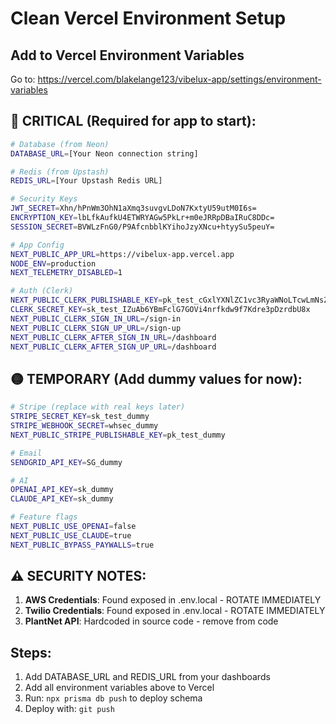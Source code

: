 # Clean Vercel Environment Setup

## Add to Vercel Environment Variables

Go to: https://vercel.com/blakelange123/vibelux-app/settings/environment-variables

## 🔴 CRITICAL (Required for app to start):

```bash
# Database (from Neon)
DATABASE_URL=[Your Neon connection string]

# Redis (from Upstash)  
REDIS_URL=[Your Upstash Redis URL]

# Security Keys
JWT_SECRET=Xhn/hPnWm3OhN1aXmq3suvgvLDoN7KxtyU59utM0I6s=
ENCRYPTION_KEY=lbLfkAufkU4ETWRYAGw5PkLr+m0eJRRpDBaIRuC8DDc=
SESSION_SECRET=BVWLzFnG0/P9AfcnbblKYihoJzyXNcu+htyySu5peuY=

# App Config
NEXT_PUBLIC_APP_URL=https://vibelux-app.vercel.app
NODE_ENV=production
NEXT_TELEMETRY_DISABLED=1

# Auth (Clerk)
NEXT_PUBLIC_CLERK_PUBLISHABLE_KEY=pk_test_cGxlYXNlZC1vc3RyaWNoLTcwLmNsZXJrLmFjY291bnRzLmRldiQ
CLERK_SECRET_KEY=sk_test_IZuAb6YBmFclG7GOVi4nrfkdw9f7Kdre3pDzrdbU8x
NEXT_PUBLIC_CLERK_SIGN_IN_URL=/sign-in
NEXT_PUBLIC_CLERK_SIGN_UP_URL=/sign-up
NEXT_PUBLIC_CLERK_AFTER_SIGN_IN_URL=/dashboard
NEXT_PUBLIC_CLERK_AFTER_SIGN_UP_URL=/dashboard
```

## 🟡 TEMPORARY (Add dummy values for now):

```bash
# Stripe (replace with real keys later)
STRIPE_SECRET_KEY=sk_test_dummy
STRIPE_WEBHOOK_SECRET=whsec_dummy
NEXT_PUBLIC_STRIPE_PUBLISHABLE_KEY=pk_test_dummy

# Email
SENDGRID_API_KEY=SG_dummy

# AI
OPENAI_API_KEY=sk_dummy
CLAUDE_API_KEY=sk_dummy

# Feature flags
NEXT_PUBLIC_USE_OPENAI=false
NEXT_PUBLIC_USE_CLAUDE=true
NEXT_PUBLIC_BYPASS_PAYWALLS=true
```

## ⚠️ SECURITY NOTES:

1. **AWS Credentials**: Found exposed in .env.local - ROTATE IMMEDIATELY
2. **Twilio Credentials**: Found exposed in .env.local - ROTATE IMMEDIATELY  
3. **PlantNet API**: Hardcoded in source code - remove from code

## Steps:

1. Add DATABASE_URL and REDIS_URL from your dashboards
2. Add all environment variables above to Vercel
3. Run: `npx prisma db push` to deploy schema
4. Deploy with: `git push`